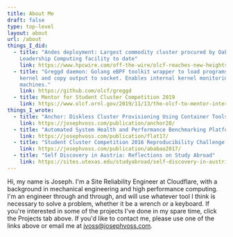 ```yaml
---
title: About Me
draft: false
type: top-level
layout: about
url: /about
things_I_did:
  - title: "Andes deployment: Largest commodity cluster procured by Oak Ridge
    Leadership Computing facility to date"
    link: https://www.hpcwire.com/off-the-wire/olcf-reaches-new-heights-with-amd-based-andes-cluster/
  - title: "Greggd daemon: Golang eBPF toolkit wrapper to load programs into the
    kernel and copy output to socket. Enables internal kernel monitoring on HPC
    machines."
    link: https://github.com/olcf/greggd
  - title: Mentor for Student Cluster Competition 2019
    link: https://www.olcf.ornl.gov/2019/11/13/the-olcf-to-mentor-interns-competing-at-sc19/
things_I_wrote:
  - title: "Anchor: Diskless Cluster Provisioning Using Container Tools"
    link: https://josephvoss.com/publication/anchor20/
  - title: "Automated System Health and Performance Benchmarking Platform: High Performance Computing Test Harness with Jenkins"
    link: https://josephvoss.com/publication/flat17/
  - title: "Student Cluster Competition 2016 Reproducibility Challenge: Genomic partitioning with ParConnect"
    link: https://josephvoss.com/publication/ababao2017/
  - title: "Self Discovery in Austria: Reflections on Study Abroad"
    link: https://sites.utexas.edu/studyabroad/self-discovery-in-austria/
---
```


Hi, my name is Joseph. I'm a Site Reliability Engineer at Cloudflare,
with a background in mechanical engineering and high performance computing. I'm
an engineer through and through, and will use whatever tool I think is
necessary to solve a problem, whether it be a wrench or a keyboard. If you're
interested in some of the projects I've done in my spare time, click the
Projects tab above. If you'd like to contact me, please use one of the links
above or email me at [jvoss@josephvoss.com](mailto:jvoss@josephvoss.com).
